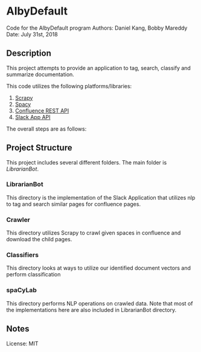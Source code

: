# AIbyDefault
Code for the AIbyDefault program
Authors: Daniel Kang, Bobby Mareddy
Date: July 31st, 2018

## Description

This project attempts to provide an application to tag, search, classify and summarize documentation.

This code utilizes the following platforms/libraries:
1. [Scrapy](https://scrapy.org/)
2. [Spacy](https://spacy.io/)
3. [Confluence REST API](https://developer.atlassian.com/server/confluence/confluence-server-rest-api/)
4. [Slack App API](https://api.slack.com/)

The overall steps are as follows:


## Project Structure

This project includes several different folders. The main folder is *LibrarianBot*.
### LibrarianBot
This directory is the implementation of the Slack Application that utilizes nlp to tag and search similar pages for confluence pages. 

### Crawler
This directory utilizes Scrapy to crawl given spaces in confluence and download the child pages.

### Classifiers
This directory looks at ways to utilize our identified document vectors and perform classification

### spaCyLab
This directory performs NLP operations on crawled data. Note that most of the implementations here are also included in LibrarianBot directory.

## Notes
License: MIT



